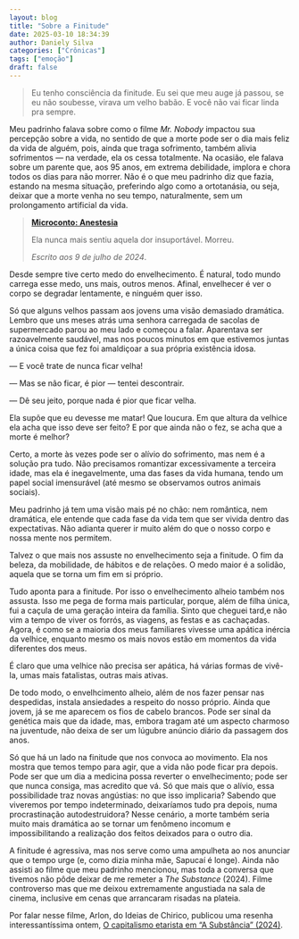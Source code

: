 ```yaml
---
layout: blog
title: "Sobre a Finitude"
date: 2025-03-10 18:34:39
author: Daniely Silva
categories: ["Crônicas"]
tags: ["emoção"]
draft: false
---
```


> Eu tenho consciência da finitude. Eu sei que meu auge já passou, se eu não soubesse, virava um velho babão. E você não vai ficar linda pra sempre.

Meu padrinho falava sobre como o filme *Mr. Nobody* impactou sua percepção sobre a vida, no sentido de que a morte pode ser o dia mais feliz da vida de alguém, pois, ainda que traga sofrimento, também alivia sofrimentos — na verdade, ela os cessa totalmente. Na ocasião, ele falava sobre um parente que, aos 95 anos, em extrema debilidade, implora e chora todos os dias para não morrer. Não é o que meu padrinho diz que fazia, estando na mesma situação, preferindo algo como a ortotanásia, ou seja, deixar que a morte venha no seu tempo, naturalmente, sem um prolongamento artificial da vida.

> **[Microconto: Anestesia](http://danielysilva.com.br/blog/contos/2025-03-10-microconto-anestesia)**
>
> Ela nunca mais sentiu aquela dor insuportável. Morreu.
>
> *Escrito aos 9 de julho de 2024*.

Desde sempre tive certo medo do envelhecimento. É natural, todo mundo carrega esse medo, uns mais, outros menos. Afinal, envelhecer é ver o corpo se degradar lentamente, e ninguém quer isso.

Só que alguns velhos passam aos jovens uma visão demasiado dramática. Lembro que uns meses atrás uma senhora carregada de sacolas de supermercado parou ao meu lado e começou a falar. Aparentava ser razoavelmente saudável, mas nos poucos minutos em que estivemos juntas a única coisa que fez foi amaldiçoar a sua própria existência idosa.

— E você trate de nunca ficar velha!

— Mas se não ficar, é pior — tentei descontrair.

— Dê seu jeito, porque nada é pior que ficar velha.

Ela supõe que eu devesse me matar! Que loucura. Em que altura da velhice ela acha que isso deve ser feito? E por que ainda não o fez, se acha que a morte é melhor?

Certo, a morte às vezes pode ser o alívio do sofrimento, mas nem é a solução pra tudo. Não precisamos romantizar excessivamente a terceira idade, mas ela é inegavelmente, uma das fases da vida humana, tendo um papel social imensurável (até mesmo se observamos outros animais sociais).

Meu padrinho já tem uma visão mais pé no chão: nem romântica, nem dramática, ele entende que cada fase da vida tem que ser vivida dentro das expectativas. Não adianta querer ir muito além do que o nosso corpo e nossa mente nos permitem.

Talvez o que mais nos assuste no envelhecimento seja a finitude. O fim da beleza, da mobilidade, de hábitos e de relações. O medo maior é a solidão, aquela que se torna um fim em si próprio.

Tudo aponta para a finitude. Por isso o envelhecimento alheio também nos assusta. Isso me pega de forma mais particular, porque, além de filha única, fui a caçula de uma geração inteira da família. Sinto que cheguei tard,e não vim a tempo de viver os forrós, as viagens, as festas e as cachaçadas. Agora, é como se a maioria dos meus familiares vivesse uma apática inércia da velhice, enquanto mesmo os mais novos estão em momentos da vida diferentes dos meus.

É claro que uma velhice não precisa ser apática, há várias formas de vivê-la, umas mais fatalistas, outras mais ativas.

De todo modo, o envelhcimento alheio, além de nos fazer pensar nas despedidas, instala ansiedades a respeito do nosso próprio. Ainda que jovem, já se me aparecem os fios de cabelo brancos. Pode ser sinal da genética mais que da idade, mas, embora tragam até um aspecto charmoso na juventude, não deixa de ser um lúgubre anúncio diário da passagem dos anos.

Só que há un lado na finitude que nos convoca ao movimento. Ela nos mostra que temos tempo para agir, que a vida não pode ficar pra depois. Pode ser que um dia a medicina possa reverter o envelhecimento; pode ser que nunca consiga, mas acredito que vá. Só que mais que o alívio, essa possibilidade traz novas angústias: no que isso implicaria? Sabendo que viveremos por tempo indeterminado, deixaríamos tudo pra depois, numa procrastinação autodestruidora? Nesse cenário, a morte também seria muito mais dramática ao se tornar um fenômeno incomum e impossibilitando a realização dos feitos deixados para o outro dia.

A finitude é agressiva, mas nos serve como uma ampulheta ao nos anunciar que o tempo urge (e, como dizia minha mãe, Sapucaí é longe). Ainda não assisti ao filme que meu padrinho mencionou, mas toda a conversa que tivemos não pôde deixar de me remeter a *The Substance* (2024). Filme controverso mas que me deixou extremamente angustiada na sala de cinema, inclusive em cenas que arrancaram risadas na plateia.

Por falar nesse filme, Arlon, do Ideias de Chirico, publicou uma resenha interessantíssima ontem, [O capitalismo etarista em “A Substância” (2024)](https://blog.ayom.media/ideiasdechirico/o-capitalismo-etarista-em-a-substancia-2024).
